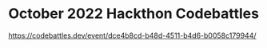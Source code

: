 # October 2022 Hackthon Codebattles

<https://codebattles.dev/event/dce4b8cd-b48d-4511-b4d6-b0058c179944/>
